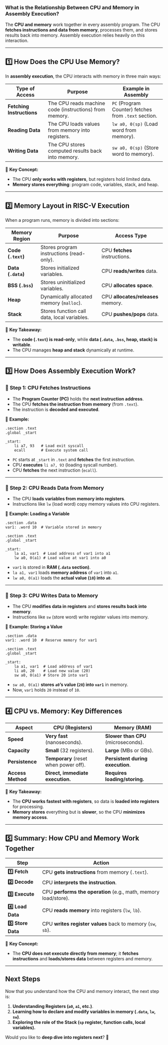 ### **What is the Relationship Between CPU and Memory in Assembly Execution?**

The **CPU and memory** work together in every assembly program. The CPU **fetches instructions and data from memory**, processes them, and stores results back into memory. Assembly execution relies heavily on this interaction.

---

## **1️⃣ How Does the CPU Use Memory?**

In **assembly execution**, the CPU interacts with memory in three main ways:

|**Type of Access**|**Purpose**|**Example in Assembly**|
|---|---|---|
|**Fetching Instructions**|The CPU reads machine code (instructions) from memory.|`PC` (Program Counter) fetches from `.text` section.|
|**Reading Data**|The CPU loads values from memory into registers.|`lw a0, 0(sp)` (Load word from memory).|
|**Writing Data**|The CPU stores computed results back into memory.|`sw a0, 0(sp)` (Store word to memory).|

📌 **Key Concept:**

- The CPU **only works with registers**, but registers hold limited data.
- **Memory stores everything**: program code, variables, stack, and heap.

---

## **2️⃣ Memory Layout in RISC-V Execution**

When a program runs, memory is divided into sections:

|**Memory Region**|**Purpose**|**Access Type**|
|---|---|---|
|**Code (`.text`)**|Stores program instructions (read-only).|CPU **fetches** instructions.|
|**Data (`.data`)**|Stores initialized variables.|CPU **reads/writes** data.|
|**BSS (`.bss`)**|Stores uninitialized variables.|CPU **allocates space**.|
|**Heap**|Dynamically allocated memory (`malloc`).|CPU **allocates/releases** memory.|
|**Stack**|Stores function call data, local variables.|CPU **pushes/pops** data.|

📌 **Key Takeaway:**

- The **code (`.text`) is read-only**, while **data (`.data`, `.bss`, heap, stack) is writable**.
- The CPU manages **heap and stack** dynamically at runtime.

---

## **3️⃣ How Does Assembly Execution Work?**

### **🔹 Step 1: CPU Fetches Instructions**

- The **Program Counter (PC)** holds the **next instruction address**.
- The CPU **fetches the instruction from memory** (from `.text`).
- The instruction is **decoded and executed**.

📌 **Example:**

```assembly
.section .text
.global _start

_start:
    li a7, 93   # Load exit syscall
    ecall       # Execute system call
```

- `PC` starts at `_start` in `.text` and **fetches** the first instruction.
- CPU **executes** `li a7, 93` (loading syscall number).
- CPU **fetches** the next instruction (`ecall`).

---

### **🔹 Step 2: CPU Reads Data from Memory**

- The CPU **loads variables from memory into registers**.
- Instructions like `lw` (load word) copy memory values into CPU registers.

📌 **Example: Loading a Variable**

```assembly
.section .data
var1: .word 10  # Variable stored in memory

.section .text
.global _start

_start:
    la a1, var1  # Load address of var1 into a1
    lw a0, 0(a1) # Load value at var1 into a0
```

- `var1` is stored in **RAM (`.data` section)**.
- `la a1, var1` loads **memory address** of `var1` into `a1`.
- `lw a0, 0(a1)` loads the **actual value (`10`) into `a0`**.

---

### **🔹 Step 3: CPU Writes Data to Memory**

- The CPU **modifies data in registers** and **stores results back into memory**.
- Instructions like `sw` (store word) write register values into memory.

📌 **Example: Storing a Value**

```assembly
.section .data
var1: .word 10  # Reserve memory for var1

.section .text
.global _start

_start:
    la a1, var1  # Load address of var1
    li a0, 20    # Load new value (20)
    sw a0, 0(a1) # Store 20 into var1
```

- `sw a0, 0(a1)` **stores `a0`’s value (`20`) into `var1`** in memory.
- Now, `var1` holds `20` instead of `10`.

---

## **4️⃣ CPU vs. Memory: Key Differences**

|**Aspect**|**CPU (Registers)**|**Memory (RAM)**|
|---|---|---|
|**Speed**|**Very fast** (nanoseconds).|**Slower than CPU** (microseconds).|
|**Capacity**|**Small** (32 registers).|**Large** (MBs or GBs).|
|**Persistence**|**Temporary** (reset when power off).|**Persistent during execution**.|
|**Access Method**|**Direct, immediate execution.**|**Requires loading/storing.**|

📌 **Key Takeaway:**

- The **CPU works fastest with registers**, so data is **loaded into registers** for processing.
- **Memory stores** everything but is **slower**, so the CPU **minimizes memory access**.

---

## **5️⃣ Summary: How CPU and Memory Work Together**

|**Step**|**Action**|
|---|---|
|**1️⃣ Fetch**|CPU **gets instructions** from memory (`.text`).|
|**2️⃣ Decode**|CPU **interprets the instruction**.|
|**3️⃣ Execute**|CPU **performs the operation** (e.g., math, memory load/store).|
|**4️⃣ Load Data**|CPU **reads memory** into registers (`lw`, `lb`).|
|**5️⃣ Store Data**|CPU **writes register values** back to memory (`sw`, `sb`).|

📌 **Key Concept:**

- The **CPU does not execute directly from memory**; it **fetches instructions** and **loads/stores data** between registers and memory.

---

## **Next Steps**

Now that you understand how the CPU and memory interact, the next step is:

1. **Understanding Registers (`a0`, `a1`, etc.)**.
2. **Learning how to declare and modify variables in memory (`.data`, `lw`, `sw`)**.
3. **Exploring the role of the Stack (`sp` register, function calls, local variables).**

Would you like to **deep dive into registers next**? 🚀